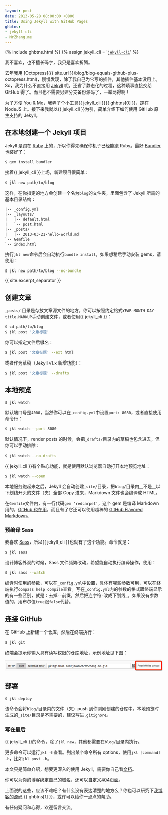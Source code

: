 ```yaml
---
layout: post
date: 2013-05-28 08:00:00 +0800
title: Using Jekyll with GitHub Pages
ghbtns:
- jekyll-cli
- MrZhang.me
---
```


{% include ghbtns.html %}
{% assign jekyll_cli = '[`jekyll-cli`](https://github.com/jsw0528/jekyll-cli)' %}


我不喜欢，也不擅长码字，我只是喜欢折腾。

去年我用 [Octopress]({{ site.url }}/blog/blog-equals-github-plus-octopress.html)，慢慢发现，除了我自己为它写的插件，其他插件基本没用上。So，我为什么不直接用 [Jekyll](http://jekyllrb.com/) 呢，还省了静态化的过程，这种琐事直接交给 GitHub 得了。而且也不需要另建分支备份源码了，一举两得啊！

为了方便 You &amp; Me，我弄了个小工具{{ jekyll_cli }}{{ ghbtns[0] }}，跑在 NodeJS 上。接下来我就以{{ jekyll_cli }}为引，简单介绍下如何使用 GitHub 原生支持的 Jekyll。

## 在本地创建一个 Jekyll 项目

Jekyll 是跑在 [Ruby](http://www.ruby-lang.org) 上的，所以你得先确保你机子已经能跑 Ruby。最好 [Bundler](http://gembundler.com) 也装好了：

```bash
$ gem install bundler
```

接着{{ jekyll_cli }}上场，新建项目很简单：

```bash
$ jkl new path/to/blog
```

这样，在你指定的地方会创建一个名为`blog`的文件夹，里面包含了 Jekyll 所需的基本目录结构：

```
|-- _config.yml
|-- _layouts/
|   |-- default.html
|   `-- post.html
|-- _posts/
|   |-- 2013-03-21-hello-world.md
`-- Gemfile
`-- index.html
```

执行`jkl new`命令后会自动执行`bundle install`，如果想稍后手动安装 gems，请使用：

```bash
$ jkl new path/to/blog --no-bundle
```

{{ site.excerpt_separator }}

## 创建文章

`_posts/` 目录是存放文章源文件的地方，你可以按照约定格式`YEAR-MONTH-DAY-title.MARKUP`手动创建文件，或者使用{{ jekyll_cli }}：

```bash
$ cd path/to/blog
$ jkl post '文章标题'
```

你可以指定文件后缀名：

```bash
$ jkl post '文章标题' --ext html
```

或者作为草稿（Jekyll v1.x 新增功能）：

```bash
$ jkl post '文章标题' --drafts
```

## 本地预览

```bash
$ jkl watch
```

默认端口号是`4000`，当然你可以在`_config.yml`中设置`port: 8080`，或者直接使用命令行：

```bash
$ jkl watch --port 8080
```

默认情况下，render posts 的时候，会把`_drafts/`目录内的草稿也包含进去，但你可以手动排除：

```bash
$ jkl watch --no-drafts
```

{{ jekyll_cli }}有个贴心功能，就是使用默认浏览器自动打开本地预览地址：

```bash
$ jkl watch --open
```

本地服务跑起来之后，Jekyll 会自动创建`_site/`目录，把`blog/`目录内__不是__以下划线开头的文件（夹）全部 Copy 进来，Markdown 文件也会编译成 HTML。

在`Gemfile`文件内，有一行代码`gem 'redcarpet'`，这个 gem 是编译 Markdown 用的，[GitHub 也在用](https://github.com/blog/832-rolling-out-the-redcarpet)，而且有了它还可以使用超棒的 [GitHub Flavored Markdown](https://help.github.com/articles/github-flavored-markdown)。

### 预编译 Sass

我喜欢 [Sass](http://sass-lang.com)，所以{{ jekyll_cli }}也就有了这个功能。命令就是：

```bash
$ jkl sass
```

设计博客外观的时候，Sass 文件频繁改动，希望能自动执行编译操作，使用：

```bash
$ jkl sass --watch
```

编译时使用的参数，可以在`_config.yml`中设置，具体有哪些参数可用，可以在终端执行`compass help compile`查看。写在`_config.yml`内的参数的格式跟终端显示的有一些区别，就是：去掉`--`前缀，然后把连字符`-`改成下划线`_`，如果没有参数值的，用布尔值`true`跟`false`代替。

## 连接 GitHub

在 GitHub 上新建一个仓库，然后在终端执行：

```bash
$ jkl git
```

终端会提示你输入具有读写权限的仓库地址，示例地址见下图：

![](/images/repo-url.png)

## 部署

```bash
$ jkl deploy
```

该命令会将`blog/`目录内的文件（夹）push 到你刚刚创建的仓库中。本地预览时生成的`_site/`目录是不需要的，建议写进`.gitignore`。

### 写在最后

{{ jekyll_cli }}的命令，除了`jkl new`，其他都需要在`blog/`目录内执行。

更多命令可以运行`jkl -h`查看。列出某个命令所有 options，使用`jkl [command] -h`，比如`jkl post -h`。

本文只是简单介绍，想要更深入的使用 Jekyll，需要你自己看[文档](http://jekyllrb.com/docs/home/)。

你可以为你的博客[绑定自己的域名](https://help.github.com/articles/setting-up-a-custom-domain-with-pages)，还可以[自定义404页面](https://help.github.com/articles/custom-404-pages)。

上面说的这些，应该不难吧？有什么没有表达清楚的地方么？你也可以研究下[我博客的源码](https://github.com/jsw0528/MrZhang.me) {{ ghbtns[1] }}，或许可以给你一点点的帮助。

有任何疑问和心得，欢迎留言交流。
